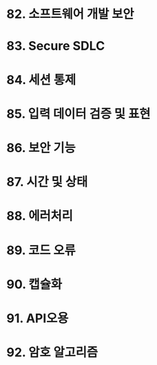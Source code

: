 # 82. 소프트웨어 개발 보안

# 83. Secure SDLC

# 84. 세션 통제

# 85. 입력 데이터 검증 및 표현

# 86. 보안 기능

# 87. 시간 및 상태

# 88. 에러처리

# 89. 코드 오류 

# 90. 캡슐화

# 91. API오용

# 92. 암호 알고리즘